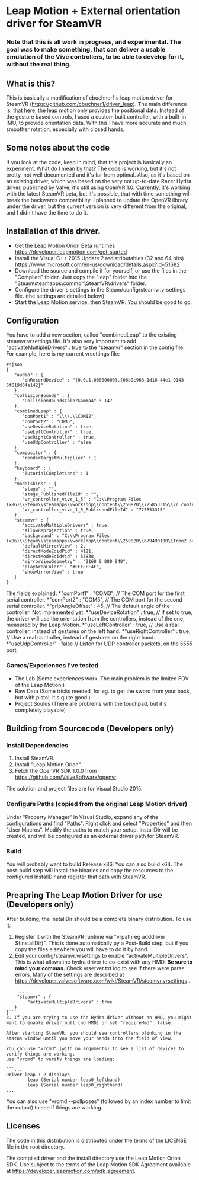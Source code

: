 # Leap Motion + External orientation driver for SteamVR
### Note that this is all work in progress, and experimental. The goal was to make something, that can deliver a usable emulation of the Vive controllers, to be able to develop for it, without the real thing. 
## What is this?
This is basically a modification of cbuchner1's leap motion driver for SteamVR (https://github.com/cbuchner1/driver_leap). The main difference is, that here, the leap motion only provides the positional data. Instead of the gesture based controls, I used a custom built controller, with a built-in IMU, to provide orientation data. With this I have more accurate and much smoother rotation, especially with closed hands.

## Some notes about the code
If you look at the code, keep in mind, that this project is basically an experiment. What do I mean by that? The code is working, but it's not pretty, not well documented and it's far from optimal.
Also, as it's based on an existing driver, which was based on the very not up-to-date Razer Hydra driver, published by Valve, it's still using OpenVR 1.0. Currently, it's working with the latest SteamVR beta, but it's possible, that with time something will break the backwards compatibility. I planned to update the OpenVR library under the driver, but the current version is very different from the original, and I didn't have the time to do it.


## Installation of this driver.

- Get the Leap Motion Orion Beta runtimes https://developer.leapmotion.com/get-started
- Install the Visual C++ 2015 Update 2 redistributables (32 and 64 bits) https://www.microsoft.com/en-us/download/details.aspx?id=51682
- Download the source and compile it for yourself, or use the files in the "Compiled" folder. Just copy the "leap" folder into the "Steam\steamapps\common\SteamVR\drivers\" folder.
- Configure the driver's settings in the Steam/config/steamvr.vrsettings file. (the settings are detailed below)
- Start the Leap Motion service, then SteamVR. You should be good to go.

## Configuration
You have to add a new section, called "combinedLeap" to the existing steamvr.vrsettings file. It's also very important to add       "activateMultipleDrivers" : true to the "steamvr" section in the config file.
For example, here is my current vrsettings file:

```
#!json
{
   "audio" : {
      "onRecordDevice" : "{0.0.1.00000000}.{06b9c968-1d16-44e1-9143-5f619d64a142}"
   },
   "collisionBounds" : {
      "CollisionBoundsColorGammaA" : 147
   },
   "combinedLeap" : {
      "comPort1" : "\\\\.\\COM12",
      "comPort2" : "COM5",
      "useDeviceRotation" : true,
      "useLeftController" : true,
      "useRightController" : true,
      "useUdpController" : false
   },
   "compositor" : {
      "renderTargetMultiplier" : 1
   },
   "keyboard" : {
      "TutorialCompletions" : 1
   },
   "modelskins" : {
      "stage" : "",
      "stage_PublishedFileId" : "",
      "vr_controller_vive_1_5" : "C:\\Program Files (x86)\\Steam\\steamapps\\workshop\\content\\250820\\725853315\\vr_controller_vive_1_5\\vr_controller_vive_1_5.obj",
      "vr_controller_vive_1_5_PublishedFileId" : "725853315"
   },
   "steamvr" : {
      "activateMultipleDrivers" : true,
      "allowReprojection" : true,
      "background" : "C:\\Program Files (x86)\\Steam\\steamapps\\workshop\\content\\250820\\679490100\\Tron2.png",
      "defaultMirrorView" : 2,
      "directModeEdidPid" : 4121,
      "directModeEdidVid" : 53838,
      "mirrorViewGeometry" : "2168 0 880 948",
      "playAreaColor" : "#FFFFFF4F",
      "showMirrorView" : true
   }
}
```
The fields explained:
*"comPort1" : "COM3", // The COM port for the first serial controller.
*"comPort2" : "COM5", // The COM port for the second serial controller.
*"gripAngleOffset" : 45, // The default angle of the controller. Not implemented yet.
*"useDeviceRotation" : true, // If set to true, the driver will use the orientation from the controllers, instead of the one, measured by the Leap Motion.
*"useLeftController" : true, // Use a real controller, instead of gestures on the left hand.
*"useRightController" : true, // Use a real controller, instead of gestures on the right hand.
*"useUdpController" : false // Listen for UDP controller packets, on the 5555 port.

### Games/Experiences I've tested.
- The Lab (Some experiences work. The main problem is the limited FOV of the Leap Motion.)
- Raw Data (Some tricks needed, for eg. to get the sword from your back, but with pistol, it's quite good.)
- Project Soulus (There are problems with the touchpad, but it's completely playable)


## Building from Sourcecode (Developers only)

### Install Dependencies

1. Install SteamVR.
2. Install "Leap Motion Orion".
3. Fetch the OpenVR SDK 1.0.0 from https://github.com/ValveSoftware/openvr.

The solution and project files are for Visual Studio 2015.

### Configure Paths (copied from the original Leap Motion driver)

Under "Property Manager" in Visual Studio, expand any of the configurations and find "Paths".  Right click and select "Properties" and then "User Macros".  Modify the paths to match your setup.  InstallDir will be created, and will be configured as an external driver path for SteamVR.

### Build

You will probably want to build Release x86.  You can also build x64.  The post-build step will install the binaries and copy the resources to the configured InstallDir and register that path with SteamVR.

## Preapring The Leap Motion Driver for use (Developers only)

After building, the InstallDir should be a complete binary distribution.  To use it:

1. Register it with the SteamVR runtime via "vrpathreg adddriver $(InstallDir)".  This is done automatically by a Post-Build step, but if you copy the files elsewhere you will have to do it by hand.
2. Edit your config/steamvr.vrsettings to enable "activateMultipleDrivers".  This is what allows the hydra driver to co-exist with any HMD.  **Be sure to mind your commas.** Check vrserver.txt log to see if there were parse errors.  Many of the settings are described at https://developer.valvesoftware.com/wiki/SteamVR/steamvr.vrsettings .
```{
	...
	"steamvr" : {
        "activateMultipleDrivers" : true
   }
}```
3. If you are trying to use the Hydra driver without an HMD, you might want to enable driver_null (no HMD) or set "requireHmd": false.

After starting SteamVR, you should see controllers blinking in the status window until you move your hands into the field of view.

You can use "vrcmd" (with no arguments) to see a list of devices to verify things are working.
use "vrcmd" to verify things are loading:

```...
Driver leap : 2 displays
        leap (Serial number leap0_lefthand)
        leap (Serial number leap0_righthand)
...
```

You can also use "vrcmd --pollposes" (followed by an index number to limit the output) to see if things are working.

## Licenses

The code in this distribution is distributed under the terms of the LICENSE file in the root directory.

The compiled driver and the install directory use the Leap Motion Orion SDK.  Use subject to the terms of the Leap Motion SDK Agreement available at
https://developer.leapmotion.com/sdk_agreement.
